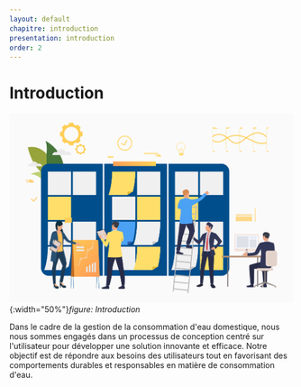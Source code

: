 ```yaml
---
layout: default
chapitre: introduction
presentation: introduction
order: 2
---
```


<!-- new slide -->

# Introduction


![Introduction](./images/introduction.jpg){:width="50%"}*figure: Introduction*

<!-- note -->

Dans le cadre de la gestion de la consommation d'eau domestique, nous nous sommes engagés dans un processus de conception centré sur l'utilisateur pour développer une solution innovante et efficace. Notre objectif est de répondre aux besoins des utilisateurs tout en favorisant des comportements durables et responsables en matière de consommation d'eau.

<!-- new slide -->
